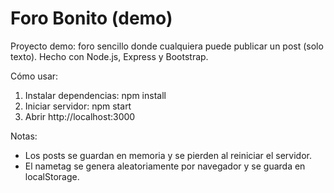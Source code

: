 # Foro Bonito (demo)

Proyecto demo: foro sencillo donde cualquiera puede publicar un post (solo texto). Hecho con Node.js, Express y Bootstrap.

Cómo usar:

1. Instalar dependencias: npm install
2. Iniciar servidor: npm start
3. Abrir http://localhost:3000

Notas:
- Los posts se guardan en memoria y se pierden al reiniciar el servidor.
- El nametag se genera aleatoriamente por navegador y se guarda en localStorage.

